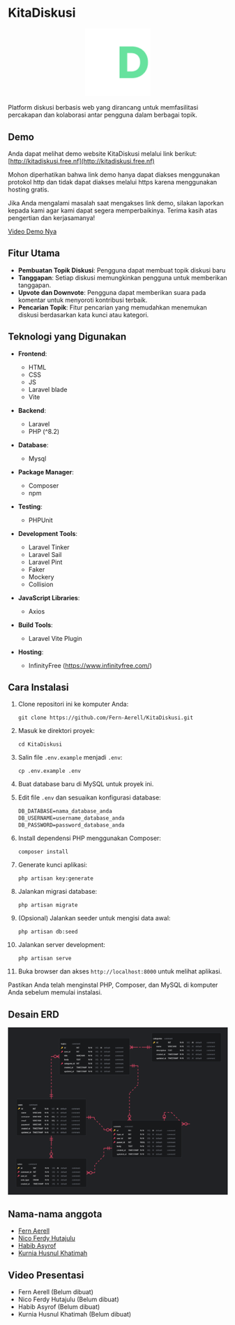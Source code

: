 # KitaDiskusi

<p align="center">
    <img src="rancangan/design/logo/kitadiskusi_logo.png" alt="icon" width=150">
</p>

Platform diskusi berbasis web yang dirancang untuk memfasilitasi percakapan dan kolaborasi antar pengguna dalam berbagai topik.

## Demo
Anda dapat melihat demo website KitaDiskusi melalui link berikut: [http://kitadiskusi.free.nf](http://kitadiskusi.free.nf)

Mohon diperhatikan bahwa link demo hanya dapat diakses menggunakan protokol http dan tidak dapat diakses melalui https karena menggunakan hosting gratis.

Jika Anda mengalami masalah saat mengakses link demo, silakan laporkan kepada kami agar kami dapat segera memperbaikinya. Terima kasih atas pengertian dan kerjasamanya!

[Video Demo Nya](https://drive.google.com/file/d/1XvYjGuIFWPqxQwkfGajP_WsuHygHgo62/view?usp=sharing)

## Fitur Utama

- **Pembuatan Topik Diskusi**: Pengguna dapat membuat topik diskusi baru
- **Tanggapan**: Setiap diskusi memungkinkan pengguna untuk memberikan tanggapan.
- **Upvote dan Downvote**: Pengguna dapat memberikan suara pada komentar untuk menyoroti kontribusi terbaik.
- **Pencarian Topik**: Fitur pencarian yang memudahkan menemukan diskusi berdasarkan kata kunci atau kategori.

## Teknologi yang Digunakan
- **Frontend**:
    - HTML
    - CSS
    - JS
    - Laravel blade
    - Vite

- **Backend**:
    - Laravel
    - PHP (^8.2)

- **Database**: 
    - Mysql

- **Package Manager**:
    - Composer
    - npm

- **Testing**:
    - PHPUnit

- **Development Tools**:
    - Laravel Tinker
    - Laravel Sail
    - Laravel Pint
    - Faker
    - Mockery
    - Collision

- **JavaScript Libraries**:
    - Axios

- **Build Tools**:
    - Laravel Vite Plugin

- **Hosting**: 
    - InfinityFree (https://www.infinityfree.com/)
    
## Cara Instalasi

1. Clone repositori ini ke komputer Anda:
   
   ```
   git clone https://github.com/Fern-Aerell/KitaDiskusi.git
   ```

2. Masuk ke direktori proyek:
   
   ```
   cd KitaDiskusi
   ```


3. Salin file `.env.example` menjadi `.env`:
   
   ```
   cp .env.example .env
   ```

4. Buat database baru di MySQL untuk proyek ini.

5. Edit file `.env` dan sesuaikan konfigurasi database:
   
   ```
   DB_DATABASE=nama_database_anda
   DB_USERNAME=username_database_anda
   DB_PASSWORD=password_database_anda
   ```

6. Install dependensi PHP menggunakan Composer:
   
   ```
   composer install
   ```

7. Generate kunci aplikasi:
   
   ```
   php artisan key:generate
   ```
   

8. Jalankan migrasi database:
   
   ```
   php artisan migrate
   ```

9. (Opsional) Jalankan seeder untuk mengisi data awal:
   
   ```
   php artisan db:seed
   ```
   

10. Jalankan server development:
    
    ```
    php artisan serve
    ```

11. Buka browser dan akses `http://localhost:8000` untuk melihat aplikasi.

Pastikan Anda telah menginstal PHP, Composer, dan MySQL di komputer Anda sebelum memulai instalasi.

## Desain ERD

![Gambar ERD](rancangan/database.png)

## Nama-nama anggota

- [Fern Aerell](https://github.com/Fern-Aerell)
- [Nico Ferdy Hutajulu](https://github.com/NewX-Team)
- [Habib Asyrof](https://github.com/HabibAsyrof)
- [Kurnia Husnul Khatimah](https://github.com/kurniaaa01)

## Video Presentasi

- Fern Aerell (Belum dibuat)
- Nico Ferdy Hutajulu (Belum dibuat)
- Habib Asyrof (Belum dibuat)
- Kurnia Husnul Khatimah (Belum dibuat)
